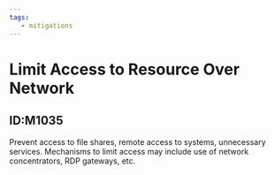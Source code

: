 ```yaml
---
tags:
   - mitigations
---
```

# Limit Access to Resource Over Network
## ID:M1035
Prevent access to file shares, remote access to systems, unnecessary services. Mechanisms to limit access may include use of network concentrators, RDP gateways, etc.

